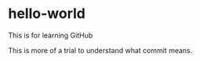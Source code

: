 # hello-world
This is for learning GitHub

This is more of a trial to understand what commit means. 
